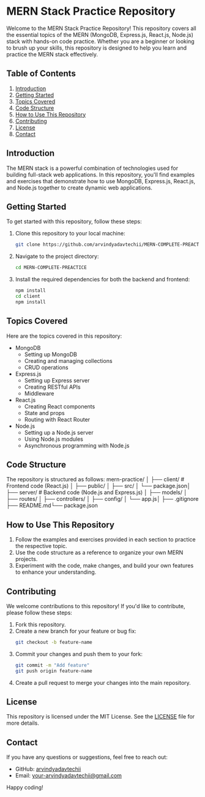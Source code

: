 # MERN Stack Practice Repository
Welcome to the MERN Stack Practice Repository! This repository covers all the essential topics of the MERN (MongoDB, Express.js, React.js, Node.js) stack with hands-on code practice. Whether you are a beginner or looking to brush up your skills, this repository is designed to help you learn and practice the MERN stack effectively.

## Table of Contents
1. [Introduction](#introduction)
2. [Getting Started](#getting-started)
3. [Topics Covered](#topics-covered)
4. [Code Structure](#code-structure)
5. [How to Use This Repository](#how-to-use-this-repository)
6. [Contributing](#contributing)
7. [License](#license)
8. [Contact](#contact)

## Introduction
The MERN stack is a powerful combination of technologies used for building full-stack web applications. In this repository, you'll find examples and exercises that demonstrate how to use MongoDB, Express.js, React.js, and Node.js together to create dynamic web applications.

## Getting Started
To get started with this repository, follow these steps:
1. Clone this repository to your local machine:
    ```sh
    git clone https://github.com/arvindyadavtechii/MERN-COMPLETE-PREACTICE
    ```
2. Navigate to the project directory:
    ```sh
    cd MERN-COMPLETE-PREACTICE
    ```
3. Install the required dependencies for both the backend and frontend:
    ```sh
    npm install
    cd client
    npm install
    ```

## Topics Covered
Here are the topics covered in this repository:
- MongoDB
  - Setting up MongoDB
  - Creating and managing collections
  - CRUD operations
- Express.js
  - Setting up Express server
  - Creating RESTful APIs
  - Middleware
- React.js
  - Creating React components
  - State and props
  - Routing with React Router
- Node.js
  - Setting up a Node.js server
  - Using Node.js modules
  - Asynchronous programming with Node.js

## Code Structure
The repository is structured as follows:
mern-practice/ │ ├── client/ # Frontend code (React.js) │ ├── public/ │ ├── src/ │ └── package.json│ ├── server/ # Backend code (Node.js and Express.js) │ ├── models/ │ ├── routes/ │ ├── controllers/ │ ├── config/ │ └── app.js│ ├── .gitignore ├── README.md└── package.json


## How to Use This Repository
1. Follow the examples and exercises provided in each section to practice the respective topic.
2. Use the code structure as a reference to organize your own MERN projects.
3. Experiment with the code, make changes, and build your own features to enhance your understanding.

## Contributing
We welcome contributions to this repository! If you'd like to contribute, please follow these steps:
1. Fork this repository.
2. Create a new branch for your feature or bug fix:
    ```sh
    git checkout -b feature-name
    ```
3. Commit your changes and push them to your fork:
    ```sh
    git commit -m "Add feature"
    git push origin feature-name
    ```
4. Create a pull request to merge your changes into the main repository.

## License
This repository is licensed under the MIT License. See the [LICENSE](LICENSE) file for more details.

## Contact
If you have any questions or suggestions, feel free to reach out:
- GitHub: [arvindyadavtechii](https://github.com/arvindyadavtechii)
- Email: your-arvindyadavtechii@gmail.com

Happy coding!

